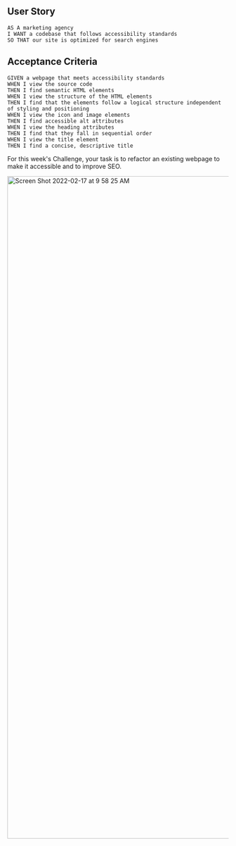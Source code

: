 ## User Story
```
AS A marketing agency
I WANT a codebase that follows accessibility standards
SO THAT our site is optimized for search engines
```

## Acceptance Criteria
```
GIVEN a webpage that meets accessibility standards
WHEN I view the source code
THEN I find semantic HTML elements
WHEN I view the structure of the HTML elements
THEN I find that the elements follow a logical structure independent of styling and positioning
WHEN I view the icon and image elements
THEN I find accessible alt attributes
WHEN I view the heading attributes
THEN I find that they fall in sequential order
WHEN I view the title element
THEN I find a concise, descriptive title
```
For this week's Challenge, your task is to refactor an existing webpage to make it accessible and to improve SEO. 

<img width="1506" alt="Screen Shot 2022-02-17 at 9 58 25 AM" src="https://user-images.githubusercontent.com/97318701/154524359-2a201710-d6ca-483c-b630-2abd25006b96.png">


